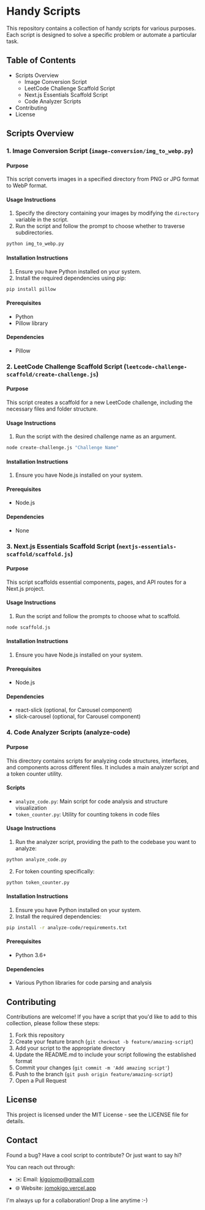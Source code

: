 # Handy Scripts

This repository contains a collection of handy scripts for various purposes. Each script is designed to solve a specific problem or automate a particular task.

## Table of Contents
- Scripts Overview
  - Image Conversion Script
  - LeetCode Challenge Scaffold Script
  - Next.js Essentials Scaffold Script
  - Code Analyzer Scripts
- Contributing
- License

## Scripts Overview

### 1. Image Conversion Script (`image-conversion/img_to_webp.py`)

#### Purpose
This script converts images in a specified directory from PNG or JPG format to WebP format.

#### Usage Instructions
1. Specify the directory containing your images by modifying the `directory` variable in the script.
2. Run the script and follow the prompt to choose whether to traverse subdirectories.

```bash
python img_to_webp.py
```

#### Installation Instructions
1. Ensure you have Python installed on your system.
2. Install the required dependencies using pip:

```bash
pip install pillow
```

#### Prerequisites
- Python
- Pillow library

#### Dependencies
- Pillow

### 2. LeetCode Challenge Scaffold Script (`leetcode-challenge-scaffold/create-challenge.js`)

#### Purpose
This script creates a scaffold for a new LeetCode challenge, including the necessary files and folder structure.

#### Usage Instructions
1. Run the script with the desired challenge name as an argument.

```bash
node create-challenge.js "Challenge Name"
```

#### Installation Instructions
1. Ensure you have Node.js installed on your system.

#### Prerequisites
- Node.js

#### Dependencies
- None

### 3. Next.js Essentials Scaffold Script (`nextjs-essentials-scaffold/scaffold.js`)

#### Purpose
This script scaffolds essential components, pages, and API routes for a Next.js project.

#### Usage Instructions
1. Run the script and follow the prompts to choose what to scaffold.

```bash
node scaffold.js
```

#### Installation Instructions
1. Ensure you have Node.js installed on your system.

#### Prerequisites
- Node.js

#### Dependencies
- react-slick (optional, for Carousel component)
- slick-carousel (optional, for Carousel component)

### 4. Code Analyzer Scripts (analyze-code)

#### Purpose
This directory contains scripts for analyzing code structures, interfaces, and components across different files. It includes a main analyzer script and a token counter utility.

#### Scripts
- `analyze_code.py`: Main script for code analysis and structure visualization
- `token_counter.py`: Utility for counting tokens in code files

#### Usage Instructions
1. Run the analyzer script, providing the path to the codebase you want to analyze:

```bash
python analyze_code.py
```

2. For token counting specifically:

```bash
python token_counter.py
```

#### Installation Instructions
1. Ensure you have Python installed on your system.
2. Install the required dependencies:

```bash
pip install -r analyze-code/requirements.txt
```

#### Prerequisites
- Python 3.6+

#### Dependencies
- Various Python libraries for code parsing and analysis

## Contributing

Contributions are welcome! If you have a script that you'd like to add to this collection, please follow these steps:

1. Fork this repository
2. Create your feature branch (`git checkout -b feature/amazing-script`)
3. Add your script to the appropriate directory
4. Update the README.md to include your script following the established format
5. Commit your changes (`git commit -m 'Add amazing script'`)
6. Push to the branch (`git push origin feature/amazing-script`)
7. Open a Pull Request

## License

This project is licensed under the MIT License - see the LICENSE file for details.

## Contact

Found a bug? Have a cool script to contribute? Or just want to say hi?

You can reach out through:
- ✉️ Email: kigojomo@gmail.com
- 🌐 Website: [jomokigo.vercel.app](https://jomokigo.vercel.app)

I'm always up for a collaboration! Drop a line anytime :-)